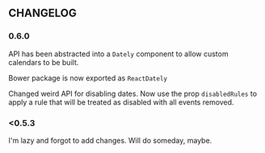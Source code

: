 ## CHANGELOG
### 0.6.0
API has been abstracted into a `Dately` component to allow custom calendars to be built.

Bower package is now exported as `ReactDately`

Changed weird API for disabling dates. Now use the prop `disabledRules` to apply a rule that will be treated as disabled with all events removed.

### <0.5.3
I'm lazy and forgot to add changes. Will do someday, maybe.
